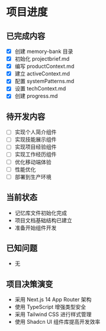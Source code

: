 # 项目进度

## 已完成内容

- [x] 创建 memory-bank 目录
- [x] 初始化 projectbrief.md
- [x] 编写 productContext.md
- [x] 建立 activeContext.md
- [x] 配置 systemPatterns.md
- [x] 设置 techContext.md
- [x] 创建 progress.md

## 待开发内容

- [ ] 实现个人简介组件
- [ ] 实现技能展示组件
- [ ] 实现项目经验组件
- [ ] 实现工作经历组件
- [ ] 优化移动端体验
- [ ] 性能优化
- [ ] 部署到生产环境

## 当前状态

- 记忆库文件初始化完成
- 项目文档基础结构已建立
- 准备开始组件开发

## 已知问题

- 无

## 项目决策演变

- 采用 Next.js 14 App Router 架构
- 使用 TypeScript 增强类型安全
- 采用 Tailwind CSS 进行样式管理
- 使用 Shadcn UI 组件库提高开发效率
